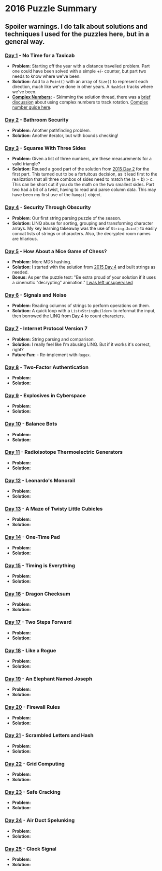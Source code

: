 # 2016 Puzzle Summary 
## Spoiler warnings. I do talk about solutions and techniques I used for the puzzles here, but in a general way.

### [Day 1](Day%2001) - No Time for a Taxicab
- **Problem:** Starting off the year with a distance travelled problem. Part one could have been solved with a simple +/- counter, but part two needs to know where we've been. 
- **Solution:** Add to a `Point()` with an array of `Size()` to represent each direction, much like we've done in other years. A `HashSet` tracks where we've been.
- **[Complex Numbers](Day%2001%20Complex%20Numbers):** - Skimming the solution thread, there was a [brief discussion](https://www.reddit.com/r/adventofcode/comments/5fur6q/comment/dangjvv/) about using complex numbers to track rotation. [Complex number guide here](https://betterexplained.com/articles/a-visual-intuitive-guide-to-imaginary-numbers/). 

### [Day 2](Day%2002) - Bathroom Security
- **Problem:** Another pathfinding problem. 
- **Solution:** Another iterator, but with bounds checking!

### [Day 3](Day%2003) - Squares With Three Sides
- **Problem:** Given a list of three numbers, are these measurements for a valid triangle? 
- **Solution:** Reused a good part of the solution from [2015 Day 2](../2015/Day%2002/) for the first part. This turned out to be a fortuitous decision, as it lead first to the realization that all three combos of sides need to match the (a + b) > c. This can be short cut if you do the math on the two smallest sides. Part two had a bit of a twist, having to read and parse column data. This may have been my first use of the `Range()` object. 

### [Day 4](Day%2004) - Security Through Obscurity
- **Problem:** Our first string parsing puzzle of the season. 
- **Solution:** LINQ abuse for sorting, grouping and transforming character arrays. My key learning takeaway was the use of `String.Join()` to easily concat lists of strings or characters. Also, the decrypted room names are hilarious.

### [Day 5](Day%2005) - How About a Nice Game of Chess?
- **Problem:** More MD5 hashing.
- **Solution:** I started with the solution from [2015 Day 4](../2015/Day%2004/) and built strings as needed.
- **Bonus:** As per the puzzle text: "Be extra proud of your solution if it uses a cinematic "decrypting" animation." [I was left unsupervised](https://www.youtube.com/watch?v=gRoWDbM7zLw)

### [Day 6](Day%2006) - Signals and Noise
- **Problem:** Reading columns of strings to perform operations on them. 
- **Solution:** A quick loop with a `List<StringBuilder>` to reformat the input, then borrowed the LINQ from [Day 4](Day%2004) to count characters.

### [Day 7](Day%2007) - Internet Protocol Version 7
- **Problem:** String parsing and comparison.
- **Solution:** I really feel like I'm abusing LINQ. But if it works it's correct, right?
- **Future Fun:** - Re-implement with `Regex`.

### [Day 8](Day%2008) - Two-Factor Authentication
- **Problem:** 
- **Solution:**

### [Day 9](Day%2009) - Explosives in Cyberspace
- **Problem:**
- **Solution:**

### [Day 10](Day%2010) - Balance Bots
- **Problem:**
- **Solution:**

### [Day 11](Day%2011) - Radioisotope Thermoelectric Generators
- **Problem:**
- **Solution:**

### [Day 12](Day%2012) - Leonardo's Monorail
- **Problem:**
- **Solution:**

### [Day 13](Day%2013) - A Maze of Twisty Little Cubicles
- **Problem:**
- **Solution:**

### [Day 14](Day%2014) - One-Time Pad
- **Problem:**
- **Solution:**

### [Day 15](Day%2015) - Timing is Everything
- **Problem:**
- **Solution:**

### [Day 16](Day%2016) - Dragon Checksum
- **Problem:**
- **Solution:**

### [Day 17](Day%2017) - Two Steps Forward
- **Problem:**
- **Solution:**

### [Day 18](Day%2018) - Like a Rogue
- **Problem:**
- **Solution:**

### [Day 19](Day%2019) - An Elephant Named Joseph
- **Problem:**
- **Solution:**

### [Day 20](Day%2020) - Firewall Rules
- **Problem:**
- **Solution:**

### [Day 21](Day%2021) - Scrambled Letters and Hash
- **Problem:**
- **Solution:**

### [Day 22](Day%2022) - Grid Computing 
- **Problem:**
- **Solution:**

### [Day 23](Day%2023) - Safe Cracking
- **Problem:**
- **Solution:**

### [Day 24](Day%2024) - Air Duct Spelunking
- **Problem:**
- **Solution:**

### [Day 25](Day%2025) - Clock Signal
- **Problem:**
- **Solution:**
